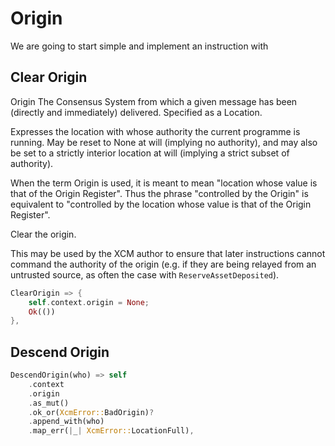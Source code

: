 # Origin

We are going to start simple and implement an instruction with


## Clear Origin

Origin The Consensus System from which a given message has been (directly and immediately) delivered. Specified as a Location.

Expresses the location with whose authority the current programme is running. May be reset to None at will (implying no authority), and may also be set to a strictly interior location at will (implying a strict subset of authority).

When the term Origin is used, it is meant to mean "location whose value is that of the Origin Register". Thus the phrase "controlled by the Origin" is equivalent to "controlled by the location whose value is that of the Origin Register".

Clear the origin.

This may be used by the XCM author to ensure that later instructions cannot command the authority of the origin (e.g. if they are being relayed from an untrusted source, as often the case with `ReserveAssetDeposited`).

```rust
ClearOrigin => {
	self.context.origin = None;
	Ok(())
},
```

## Descend Origin

```rust
DescendOrigin(who) => self
	.context
	.origin
	.as_mut()
	.ok_or(XcmError::BadOrigin)?
	.append_with(who)
	.map_err(|_| XcmError::LocationFull),
```
